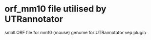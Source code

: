 # orf_mm10 file utilised by UTRannotator

small ORF file for mm10 (mouse) genome for UTRannotator vep plugin 



